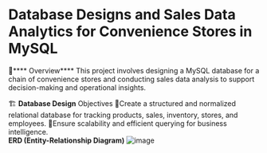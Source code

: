 # Database Designs and Sales Data Analytics for Convenience Stores in MySQL

📌**** Overview****
This project involves designing a MySQL database for a chain of convenience stores and conducting sales data analysis to support decision-making and operational insights.

🏗️ ****Database Design****
    Objectives
    🔹Create a structured and normalized relational database for tracking products, sales, inventory, stores, and employees.
    🔹Ensure scalability and efficient querying for business intelligence.  
   **ERD (Entity-Relationship Diagram)**
![image](https://github.com/user-attachments/assets/2a46601f-084f-453a-9d64-991475ec631d)

